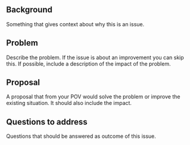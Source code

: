 <!--
Welcome to the OpenTracing Hello World repo

- Please search for existing issues in order to ensure we don't have duplicate bugs/feature requests.
- Please be respectful and considerate of others when commenting on issues.
- Please provide as much information as possible so we all understand the issue.
- Please don't ask questions here. If you have any question head to our gitter chat https://gitter.im/opentracing/public
-->


## Background
Something that gives context about why this is an issue.

## Problem
Describe the problem. If the issue is about an improvement you can skip this. If possible, include a description of the impact of the problem.

## Proposal
A proposal that from your POV would solve the problem or improve the existing situation. It should also include the impact.

## Questions to address
Questions that should be answered as outcome of this issue.
